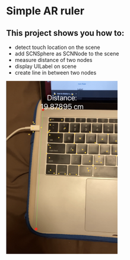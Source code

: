 Simple AR ruler
===================

## This project shows you how to:
- detect touch location on the scene
- add SCNSphere as SCNNode to the scene
- measure distance of two nodes
- display UILabel on scene
- create line in between two nodes

<img alt="" src="Screenshot/sample_ruler.png" width="300px" />




